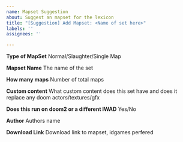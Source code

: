 ```yaml
---
name: Mapset Suggestion
about: Suggest an mapset for the lexicon
title: "[Suggestion] Add Mapset: <Name of set here>"
labels: ''
assignees: ''

---
```


**Type of MapSet**
Normal/Slaughter/Single Map

**Mapset Name**
The name of the set

**How many maps**
Number of total maps

**Custom content**
What custom content does this set have and does it replace any doom actors/textures/gfx

**Does this run on doom2 or a different IWAD**
Yes/No

**Author**
Authors name

**Download Link**
Download link to mapset, idgames perfered
